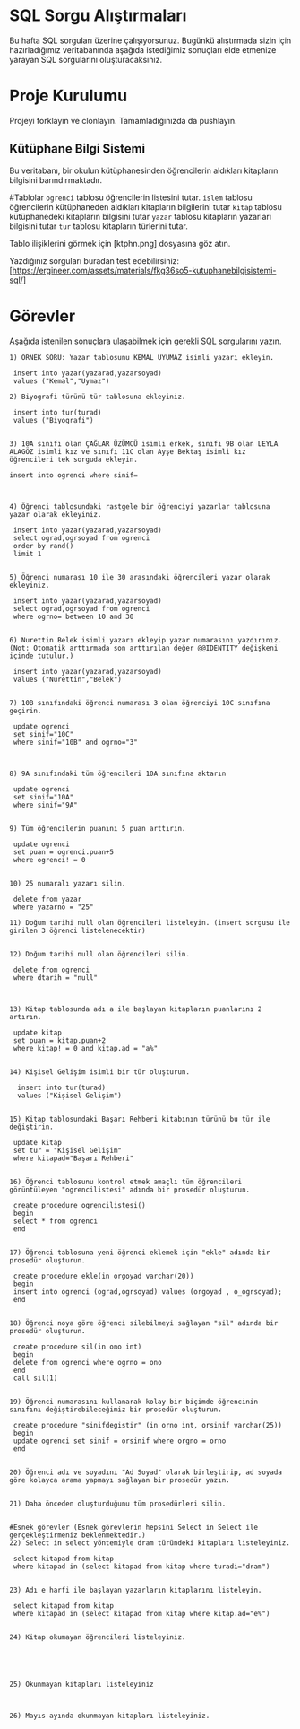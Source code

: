 # SQL Sorgu Alıştırmaları

Bu hafta SQL sorguları üzerine çalışıyorsunuz. Bugünkü alıştırmada sizin için hazırladığımız veritabanında aşağıda istediğimiz sonuçları elde etmenize yarayan SQL sorgularını oluşturacaksınız.

# Proje Kurulumu
Projeyi forklayın ve clonlayın. Tamamladığınızda da pushlayın.

## Kütüphane Bilgi Sistemi

Bu veritabanı, bir okulun kütüphanesinden öğrencilerin aldıkları kitapların bilgisini barındırmaktadır.

#Tablolar 
`ogrenci` tablosu öğrencilerin listesini tutar.
`islem` tablosu öğrencilerin kütüphaneden aldıkları kitapların bilgilerini tutar
`kitap` tablosu kütüphanedeki kitapların bilgisini tutar
`yazar` tablosu kitapların yazarları bilgisini tutar
`tur` tablosu kitapların türlerini tutar.

Tablo ilişiklerini görmek için [ktphn.png] dosyasına göz atın.

Yazdığınız sorguları buradan test edebilirsiniz: [https://ergineer.com/assets/materials/fkg36so5-kutuphanebilgisistemi-sql/]



# Görevler
Aşağıda istenilen sonuçlara ulaşabilmek için gerekli SQL sorgularını yazın. 



	1) ÖRNEK SORU: Yazar tablosunu KEMAL UYUMAZ isimli yazarı ekleyin.

	 insert into yazar(yazarad,yazarsoyad)
     values ("Kemal","Uymaz")
	
	2) Biyografi türünü tür tablosuna ekleyiniz.

	 insert into tur(turad)
     values ("Biyografi")
	
	
	3) 10A sınıfı olan ÇAĞLAR ÜZÜMCÜ isimli erkek, sınıfı 9B olan LEYLA ALAGÖZ isimli kız ve sınıfı 11C olan Ayşe Bektaş isimli kız öğrencileri tek sorguda ekleyin. 

	insert into ogrenci where sinif=
	 

	
	4) Öğrenci tablosundaki rastgele bir öğrenciyi yazarlar tablosuna yazar olarak ekleyiniz.
	 
	 insert into yazar(yazarad,yazarsoyad)
	 select ograd,ogrsoyad from ogrenci 
	 order by rand()
	 limit 1
	
	
	5) Öğrenci numarası 10 ile 30 arasındaki öğrencileri yazar olarak ekleyiniz.

	 insert into yazar(yazarad,yazarsoyad)
	 select ograd,ogrsoyad from ogrenci
	 where ogrno= between 10 and 30
	
	
	6) Nurettin Belek isimli yazarı ekleyip yazar numarasını yazdırınız.
	(Not: Otomatik arttırmada son arttırılan değer @@IDENTITY değişkeni içinde tutulur.)

	 insert into yazar(yazarad,yazarsoyad)
     values ("Nurettin","Belek")
	
	
	7) 10B sınıfındaki öğrenci numarası 3 olan öğrenciyi 10C sınıfına geçirin.
	 
	 update ogrenci
	 set sinif="10C"
	 where sinif="10B" and ogrno="3"

	
	
	8) 9A sınıfındaki tüm öğrencileri 10A sınıfına aktarın
	 
	 update ogrenci
	 set sinif="10A" 
	 where sinif="9A"
	
	
	9) Tüm öğrencilerin puanını 5 puan arttırın.

	 update ogrenci
     set puan = ogrenci.puan+5
     where ogrenci! = 0
	
	
	10) 25 numaralı yazarı silin.

	 delete from yazar
     where yazarno = "25"

	11) Doğum tarihi null olan öğrencileri listeleyin. (insert sorgusu ile girilen 3 öğrenci listelenecektir)
	
	
	12) Doğum tarihi null olan öğrencileri silin. 
	 
	 delete from ogrenci
	 where dtarih = "null"
	 
	
	
	13) Kitap tablosunda adı a ile başlayan kitapların puanlarını 2 artırın.

	 update kitap
     set puan = kitap.puan+2
     where kitap! = 0 and kitap.ad = "a%"
	
	
	14) Kişisel Gelişim isimli bir tür oluşturun.

	  insert into tur(turad)
      values ("Kişisel Gelişim")
	
	
	15) Kitap tablosundaki Başarı Rehberi kitabının türünü bu tür ile değiştirin.

	 update kitap
	 set tur = "Kişisel Gelişim"
	 where kitapad="Başarı Rehberi"
	
	
	16) Öğrenci tablosunu kontrol etmek amaçlı tüm öğrencileri görüntüleyen "ogrencilistesi" adında bir prosedür oluşturun.

	 create procedure ogrencilistesi()
	 begin
	 select * from ogrenci
	 end
	
	
	17) Öğrenci tablosuna yeni öğrenci eklemek için "ekle" adında bir prosedür oluşturun.

	 create procedure ekle(in orgoyad varchar(20))
     begin
     insert into ogrenci (ograd,ogrsoyad) values (orgoyad , o_ogrsoyad);
     end
	
	
	18) Öğrenci noya göre öğrenci silebilmeyi sağlayan "sil" adında bir prosedür oluşturun.
	 
	 create procedure sil(in ono int)
     begin 
     delete from ogrenci where ogrno = ono
     end 
	 call sil(1)
 
	
	19) Öğrenci numarasını kullanarak kolay bir biçimde öğrencinin sınıfını değiştirebileceğimiz bir prosedür oluşturun.

	 create procedure "sinifdegistir" (in orno int, orsinif varchar(25))
     begin
     update ogrenci set sinif = orsinif where orgno = orno
     end
	
	
	20) Öğrenci adı ve soyadını "Ad Soyad" olarak birleştirip, ad soyada göre kolayca arama yapmayı sağlayan bir prosedür yazın.
	
	
	21) Daha önceden oluşturduğunu tüm prosedürleri silin.
	
	
	#Esnek görevler (Esnek görevlerin hepsini Select in Select ile gerçekleştirmeniz beklenmektedir.)
	22) Select in select yöntemiyle dram türündeki kitapları listeleyiniz.

	 select kitapad from kitap 
     where kitapad in (select kitapad from kitap where turadi="dram")
	
	
	23) Adı e harfi ile başlayan yazarların kitaplarını listeleyin.

	 select kitapad from kitap 
     where kitapad in (select kitapad from kitap where kitap.ad="e%")


	24) Kitap okumayan öğrencileri listeleyiniz.
	

	 
	
	
	25) Okunmayan kitapları listeleyiniz
	 

	
	26) Mayıs ayında okunmayan kitapları listeleyiniz.


